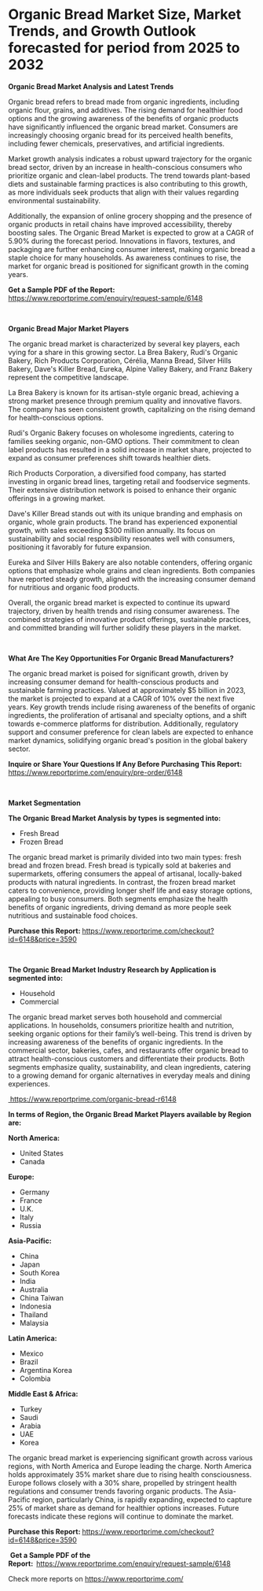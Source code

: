 <p><h1>Organic Bread Market Size, Market Trends, and Growth Outlook forecasted for period from 2025 to 2032</h1></p><p><strong>Organic Bread Market Analysis and Latest Trends</strong></p>
<p><p>Organic bread refers to bread made from organic ingredients, including organic flour, grains, and additives. The rising demand for healthier food options and the growing awareness of the benefits of organic products have significantly influenced the organic bread market. Consumers are increasingly choosing organic bread for its perceived health benefits, including fewer chemicals, preservatives, and artificial ingredients.</p><p>Market growth analysis indicates a robust upward trajectory for the organic bread sector, driven by an increase in health-conscious consumers who prioritize organic and clean-label products. The trend towards plant-based diets and sustainable farming practices is also contributing to this growth, as more individuals seek products that align with their values regarding environmental sustainability.</p><p>Additionally, the expansion of online grocery shopping and the presence of organic products in retail chains have improved accessibility, thereby boosting sales. The Organic Bread Market is expected to grow at a CAGR of 5.90% during the forecast period. Innovations in flavors, textures, and packaging are further enhancing consumer interest, making organic bread a staple choice for many households. As awareness continues to rise, the market for organic bread is positioned for significant growth in the coming years.</p></p>
<p><strong>Get a Sample PDF of the Report:&nbsp;</strong> <a href="https://www.reportprime.com/enquiry/request-sample/6148?utm_campaign=2952&utm_medium=2&utm_source=Github&utm_content=ia&utm_term=19032025&utm_id=organic-bread">https://www.reportprime.com/enquiry/request-sample/6148</a></p>
<p>&nbsp;</p>
<p><strong>Organic Bread Major Market Players</strong></p>
<p><p>The organic bread market is characterized by several key players, each vying for a share in this growing sector. La Brea Bakery, Rudi's Organic Bakery, Rich Products Corporation, Cérélia, Manna Bread, Silver Hills Bakery, Dave's Killer Bread, Eureka, Alpine Valley Bakery, and Franz Bakery represent the competitive landscape.</p><p>La Brea Bakery is known for its artisan-style organic bread, achieving a strong market presence through premium quality and innovative flavors. The company has seen consistent growth, capitalizing on the rising demand for health-conscious options.</p><p>Rudi's Organic Bakery focuses on wholesome ingredients, catering to families seeking organic, non-GMO options. Their commitment to clean label products has resulted in a solid increase in market share, projected to expand as consumer preferences shift towards healthier diets.</p><p>Rich Products Corporation, a diversified food company, has started investing in organic bread lines, targeting retail and foodservice segments. Their extensive distribution network is poised to enhance their organic offerings in a growing market.</p><p>Dave's Killer Bread stands out with its unique branding and emphasis on organic, whole grain products. The brand has experienced exponential growth, with sales exceeding $300 million annually. Its focus on sustainability and social responsibility resonates well with consumers, positioning it favorably for future expansion.</p><p>Eureka and Silver Hills Bakery are also notable contenders, offering organic options that emphasize whole grains and clean ingredients. Both companies have reported steady growth, aligned with the increasing consumer demand for nutritious and organic food products.</p><p>Overall, the organic bread market is expected to continue its upward trajectory, driven by health trends and rising consumer awareness. The combined strategies of innovative product offerings, sustainable practices, and committed branding will further solidify these players in the market.</p></p>
<p>&nbsp;</p>
<p><strong>What Are The Key Opportunities For Organic Bread Manufacturers?</strong></p>
<p><p>The organic bread market is poised for significant growth, driven by increasing consumer demand for health-conscious products and sustainable farming practices. Valued at approximately $5 billion in 2023, the market is projected to expand at a CAGR of 10% over the next five years. Key growth trends include rising awareness of the benefits of organic ingredients, the proliferation of artisanal and specialty options, and a shift towards e-commerce platforms for distribution. Additionally, regulatory support and consumer preference for clean labels are expected to enhance market dynamics, solidifying organic bread's position in the global bakery sector.</p></p>
<p><strong>Inquire or Share Your Questions If Any Before Purchasing This Report:</strong> <a href="https://www.reportprime.com/enquiry/pre-order/6148?utm_campaign=2952&utm_medium=2&utm_source=Github&utm_content=ia&utm_term=19032025&utm_id=organic-bread">https://www.reportprime.com/enquiry/pre-order/6148</a></p>
<p>&nbsp;</p>
<p><strong>Market Segmentation</strong></p>
<p><strong>The Organic Bread Market Analysis by types is segmented into:</strong></p>
<p><ul><li>Fresh Bread</li><li>Frozen Bread</li></ul></p>
<p><p>The organic bread market is primarily divided into two main types: fresh bread and frozen bread. Fresh bread is typically sold at bakeries and supermarkets, offering consumers the appeal of artisanal, locally-baked products with natural ingredients. In contrast, the frozen bread market caters to convenience, providing longer shelf life and easy storage options, appealing to busy consumers. Both segments emphasize the health benefits of organic ingredients, driving demand as more people seek nutritious and sustainable food choices.</p></p>
<p><strong>Purchase this Report:&nbsp;</strong><a href="https://www.reportprime.com/checkout?id=6148&price=3590&utm_campaign=2952&utm_medium=2&utm_source=Github&utm_content=ia&utm_term=19032025&utm_id=organic-bread">https://www.reportprime.com/checkout?id=6148&price=3590</a></p>
<p>&nbsp;</p>
<p><strong>The Organic Bread Market Industry Research by Application is segmented into:</strong></p>
<p><ul><li>Household</li><li>Commercial</li></ul></p>
<p><p>The organic bread market serves both household and commercial applications. In households, consumers prioritize health and nutrition, seeking organic options for their family’s well-being. This trend is driven by increasing awareness of the benefits of organic ingredients. In the commercial sector, bakeries, cafes, and restaurants offer organic bread to attract health-conscious customers and differentiate their products. Both segments emphasize quality, sustainability, and clean ingredients, catering to a growing demand for organic alternatives in everyday meals and dining experiences.</p></p>
<p><a href="https://www.reportprime.com/organic-bread-r6148?utm_campaign=2952&utm_medium=2&utm_source=Github&utm_content=ia&utm_term=19032025&utm_id=organic-bread">&nbsp;https://www.reportprime.com/organic-bread-r6148</a></p>
<p><strong>In terms of Region, the Organic Bread Market Players available by Region are:</strong></p>
<p>
    <p> <strong> North America: </strong>
        <ul>
            <li>United States</li>
            <li>Canada</li>
        </ul>
        </p> 
    <p> <strong> Europe: </strong>
        <ul>
            <li>Germany</li>
            <li>France</li>
            <li>U.K.</li>
            <li>Italy</li>
            <li>Russia</li>
        </ul>
        </p> 
    <p> <strong> Asia-Pacific: </strong>
        <ul>
            <li>China</li>
            <li>Japan</li>
            <li>South Korea</li>
            <li>India</li>
            <li>Australia</li>
            <li>China Taiwan</li>
            <li>Indonesia</li>
            <li>Thailand</li>
            <li>Malaysia</li>
        </ul>
        </p> 
    <p> <strong> Latin America: </strong>
        <ul>
            <li>Mexico</li>
            <li>Brazil</li>
            <li>Argentina Korea</li>
            <li>Colombia</li>
        </ul>
        </p> 
    <p> <strong> Middle East & Africa: </strong>
        <ul>
            <li>Turkey</li>
            <li>Saudi</li>
            <li>Arabia</li>
            <li>UAE</li>
            <li>Korea</li>
        </ul>
    </p>
    </p>
<p><p>The organic bread market is experiencing significant growth across various regions, with North America and Europe leading the charge. North America holds approximately 35% market share due to rising health consciousness. Europe follows closely with a 30% share, propelled by stringent health regulations and consumer trends favoring organic products. The Asia-Pacific region, particularly China, is rapidly expanding, expected to capture 25% of market share as demand for healthier options increases. Future forecasts indicate these regions will continue to dominate the market.</p></p>
<p><strong>Purchase this Report: </strong><a href="https://www.reportprime.com/checkout?id=6148&price=3590&utm_campaign=2952&utm_medium=2&utm_source=Github&utm_content=ia&utm_term=19032025&utm_id=organic-bread">https://www.reportprime.com/checkout?id=6148&price=3590</a></p>
<p>&nbsp;<strong>Get a Sample PDF of the Report:&nbsp;&nbsp;</strong><a href="https://www.reportprime.com/enquiry/request-sample/6148?utm_campaign=2952&utm_medium=2&utm_source=Github&utm_content=ia&utm_term=19032025&utm_id=organic-bread">https://www.reportprime.com/enquiry/request-sample/6148</a></p>
<p><strong></strong></p>
<p>Check more reports on <a href="https://www.reportprime.com/?utm_campaign=2952&utm_medium=2&utm_source=Github&utm_content=ia&utm_term=19032025&utm_id=organic-bread">https://www.reportprime.com/</a></p>